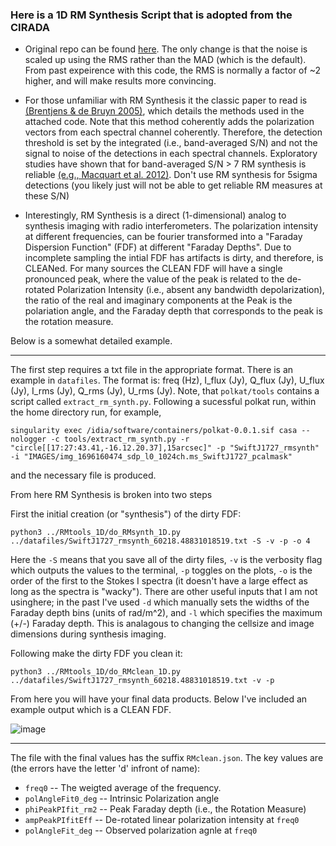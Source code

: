 ### Here is a 1D RM Synthesis Script that is adopted from the CIRADA

* Original repo can be found [here](https://github.com/CIRADA-Tools/RM-Tools). The  only change is that the noise is scaled up using the RMS rather than the MAD (which is the default). From past expeirence with this code, the RMS is normally a factor of ~2 higher, and will make results more convincing. 

* For those unfamiliar with RM Synthesis it the classic paper to read is [(Brentjens & de Bruyn 2005)](https://arxiv.org/abs/astro-ph/0507349), which details the methods used in the attached code. Note that this method coherently adds the polarization vectors from each spectral channel coherently. Therefore, the detection threshold is set by the integrated (i.e., band-averaged S/N) and not the signal to noise of the detections in each spectral channels. Exploratory studies have shown that for band-averaged S/N > 7 RM synthesis is reliable [(e.g., Macquart et al. 2012)](https://arxiv.org/abs/1203.2706). Don't use RM synthesis for 5sigma detections (you likely just will not be able to get reliable RM measures at these S/N)

* Interestingly, RM Synthesis is a direct (1-dimensional) analog to synthesis imaging with radio interferometers. The polarization intensity at different frequencies, can be fourier transformed into a "Faraday Dispersion Function" (FDF) at different "Faraday Depths". Due to incomplete sampling the intial FDF has artifacts is dirty, and therefore, is CLEANed. For many sources the CLEAN FDF will have a single pronounced peak, where the value of the peak is related to the de-rotated Polarization Intensity (i.e., absent any bandwidth depolarization), the ratio of the real and imaginary components at the Peak is the polariation angle, and the Faraday depth that corresponds to the peak is the rotation measure.

Below is a somewhat detailed example.

---

The first step requires a txt file in the appropriate format. There is an example in `datafiles`. The format is: freq (Hz), I_flux (Jy), Q_flux (Jy), U_flux (Jy), I_rms (Jy), Q_rms (Jy), U_rms (Jy). Note, that `polkat/tools` contains a script called `extract_rm_synth.py`. Following a sucessful polkat run, within the home directory run, for example,  

```
singularity exec /idia/software/containers/polkat-0.0.1.sif casa --nologger -c tools/extract_rm_synth.py -r "circle[[17:27:43.41,-16.12.20.37],15arcsec]" -p "SwiftJ1727_rmsynth" -i "IMAGES/img_1696160474_sdp_l0_1024ch.ms_SwiftJ1727_pcalmask"
```

and the necessary file is produced.

From here RM Synthesis is broken into two steps

First the initial creation (or "synthesis") of the dirty FDF:

```
python3 ../RMtools_1D/do_RMsynth_1D.py ../datafiles/SwiftJ1727_rmsynth_60218.48831018519.txt -S -v -p -o 4
```

Here the `-S` means that you save all of the dirty files, `-v` is the verbosity flag which outputs the values to the terminal, `-p` toggles on the plots, `-o` is the order of the first to the Stokes I spectra (it doesn't have a large effect as long as the spectra is "wacky").  There are other useful inputs that I am not usinghere; in the past I've used `-d` which manually sets the widths of the Faraday depth bins (units of rad/m^2), and `-l` which specifies the maximum (+/-) Faraday depth. This is analagous to changing the cellsize and image dimensions during synthesis imaging. 

Following make the dirty FDF you clean it: 

```
python3 ../RMtools_1D/do_RMclean_1D.py ../datafiles/SwiftJ1727_rmsynth_60218.48831018519.txt -v -p
```

From here you will have your final data products. Below I've included an example output which is a CLEAN FDF. 

![image](https://github.com/AKHughes1994/XKATPol/assets/49698839/914c8ded-cdfa-4fe7-8e7a-78665b8701a5)


--- 

The file with the final values has the suffix `RMclean.json`. The key values are (the errors have the letter 'd' infront of name): 

* `freq0` -- The weigted average of the frequency.
* `polAngleFit0_deg` -- Intrinsic Polarization angle
* `phiPeakPIfit_rm2` -- Peak Faraday depth (i.e., the Rotation Measure)
* `ampPeakPIfitEff`  -- De-rotated linear polarization intensity at `freq0`
* `polAngleFit_deg`  -- Observed polarization agnle at `freq0`






